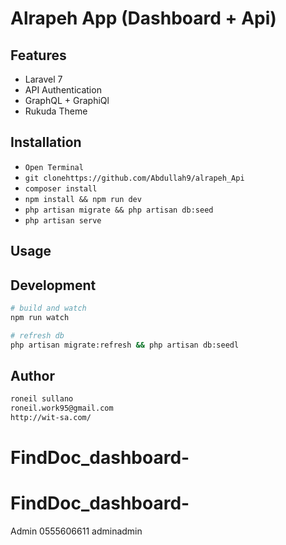 # Alrapeh App (Dashboard + Api)

## Features

-   Laravel 7
-   API Authentication
-   GraphQL + GraphiQl
-   Rukuda Theme

## Installation

-   `Open Terminal`
-   `git clonehttps://github.com/Abdullah9/alrapeh_Api`
-   `composer install`
-   `npm install && npm run dev`
-   `php artisan migrate && php artisan db:seed`
-   `php artisan serve`

## Usage

## Development

```bash
# build and watch
npm run watch

# refresh db
php artisan migrate:refresh && php artisan db:seedl
```

## Author

```bash
roneil sullano
roneil.work95@gmail.com
http://wit-sa.com/
```
# FindDoc_dashboard-
# FindDoc_dashboard-

Admin
0555606611
adminadmin

